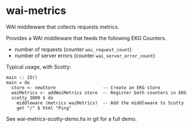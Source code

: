 # wai-metrics
WAI middleware that collects requests metrics.

Provides a WAI middleware that feeds the following EKG Counters.
- number of requests (counter `wai_request_count`)
- number of server errors (counter `wai_server_error_count`)

Typical usage, with Scotty:
```
main :: IO()
main = do
  store <- newStore                  -- Create an EKG store
  waiMetrics <- addWaiMetrics store  -- Register both counters in EKG
  scotty 3000 $ do
    middleware (metrics waiMetrics)  -- Add the middleware to Scotty
    get "/" $ html "Ping"
```

See wai-metrics-scotty-demo.hs in git for a full demo.
